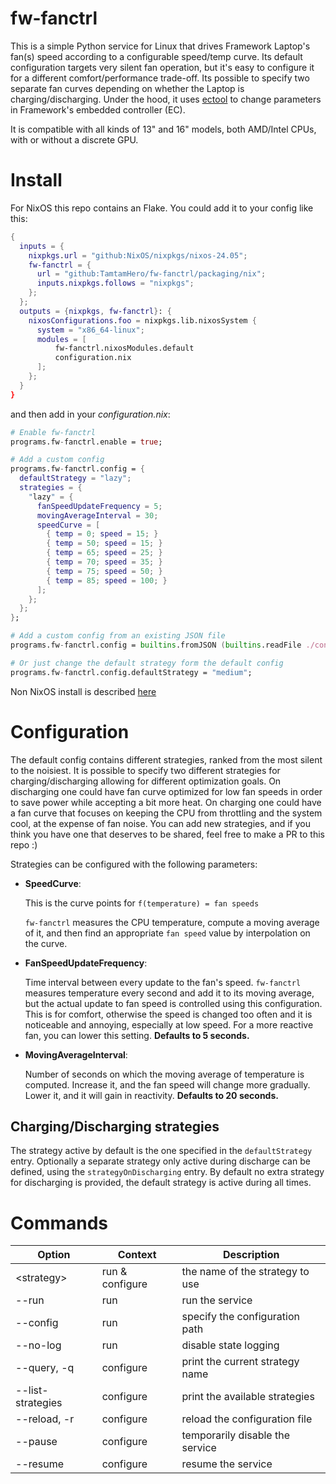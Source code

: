# fw-fanctrl

This is a simple Python service for Linux that drives Framework Laptop's fan(s) speed according to a configurable speed/temp curve.
Its default configuration targets very silent fan operation, but it's easy to configure it for a different comfort/performance trade-off.
Its possible to specify two separate fan curves depending on whether the Laptop is charging/discharging.
Under the hood, it uses [ectool](https://gitlab.howett.net/DHowett/ectool) to change parameters in Framework's embedded controller (EC).

It is compatible with all kinds of 13" and 16" models, both AMD/Intel CPUs, with or without a discrete GPU.

# Install
For NixOS this repo contains an Flake. You could add it to your config like this:

```nix
{
  inputs = {
    nixpkgs.url = "github:NixOS/nixpkgs/nixos-24.05";
    fw-fanctrl = {
      url = "github:TamtamHero/fw-fanctrl/packaging/nix";
      inputs.nixpkgs.follows = "nixpkgs";
    };
  };
  outputs = {nixpkgs, fw-fanctrl}: {
    nixosConfigurations.foo = nixpkgs.lib.nixosSystem {
      system = "x86_64-linux";
      modules = [
          fw-fanctrl.nixosModules.default
          configuration.nix
      ];
    };
  }
}
```
and then add in your *configuration.nix*:
```nix
# Enable fw-fanctrl
programs.fw-fanctrl.enable = true;

# Add a custom config
programs.fw-fanctrl.config = {
  defaultStrategy = "lazy";
  strategies = {
    "lazy" = {
      fanSpeedUpdateFrequency = 5;
      movingAverageInterval = 30;
      speedCurve = [
        { temp = 0; speed = 15; }
        { temp = 50; speed = 15; }
        { temp = 65; speed = 25; }
        { temp = 70; speed = 35; }
        { temp = 75; speed = 50; }
        { temp = 85; speed = 100; }
      ];
    };
  };
};

# Add a custom config from an existing JSON file
programs.fw-fanctrl.config = builtins.fromJSON (builtins.readFile ./config.json)

# Or just change the default strategy form the default config
programs.fw-fanctrl.config.defaultStrategy = "medium";
```

Non NixOS install is described [here](https://github.com/TamtamHero/fw-fanctrl/blob/main/README.md#Install)


# Configuration

The default config contains different strategies, ranked from the most silent to the noisiest. It is possible to specify two different strategies for charging/discharging allowing for different optimization goals.
On discharging one could have fan curve optimized for low fan speeds in order to save power while accepting a bit more heat. 
On charging one could have a fan curve that focuses on keeping the CPU from throttling and the system cool, at the expense of fan noise.
You can add new strategies, and if you think you have one that deserves to be shared, feel free to make a PR to this repo :)

Strategies can be configured with the following parameters:

- **SpeedCurve**:

    This is the curve points for `f(temperature) = fan speeds`

    `fw-fanctrl` measures the CPU temperature, compute a moving average of it, and then find an appropriate `fan speed` value by interpolation on the curve.

- **FanSpeedUpdateFrequency**:

    Time interval between every update to the fan's speed. `fw-fanctrl` measures temperature every second and add it to its moving average, but the actual update to fan speed is controlled using this configuration. This is for comfort, otherwise the speed is changed too often and it is noticeable and annoying, especially at low speed.
    For a more reactive fan, you can lower this setting. **Defaults to 5 seconds.**

- **MovingAverageInterval**:

    Number of seconds on which the moving average of temperature is computed. Increase it, and the fan speed will change more gradually. Lower it, and it will gain in reactivity. **Defaults to 20 seconds.**

## Charging/Discharging strategies

The strategy active by default is the one specified in the `defaultStrategy` entry. Optionally a separate strategy only active during discharge can be defined, using the `strategyOnDischarging` entry. By default no extra strategy for discharging is provided, the default strategy is active during all times.

# Commands

| Option            | Context         | Description                     |
|-------------------|-----------------|---------------------------------|
| \<strategy>       | run & configure | the name of the strategy to use |
| --run             | run             | run the service                 |
| --config          | run             | specify the configuration path  |
| --no-log          | run             | disable state logging           |
| --query, -q       | configure       | print the current strategy name |
| --list-strategies | configure       | print the available strategies  |
| --reload, -r      | configure       | reload the configuration file   |
| --pause           | configure       | temporarily disable the service |
| --resume          | configure       | resume the service              |

